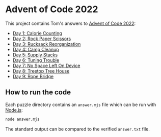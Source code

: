 # Advent of Code 2022

This project contains Tom's answers to [Advent of Code 2022](https://adventofcode.com/):

* [Day 1: Calorie Counting](./Day%201)
* [Day 2: Rock Paper Scissors](./Day%202)
* [Day 3: Rucksack Reorganization](./Day%203)
* [Day 4: Camp Cleanup](./Day%204)
* [Day 5: Supply Stacks](./Day%205)
* [Day 6: Tuning Trouble](./Day%206)
* [Day 7: No Space Left On Device](./Day%207)
* [Day 8: Treetop Tree House](./Day%208)
* [Day 9: Rope Bridge](./Day%209)

## How to run the code

Each puzzle directory contains an `answer.mjs` file which can be run with [Node.js](https://nodejs.org/):

```sh
node answer.mjs
```

The standard output can be compared to the verified `answer.txt` file.
